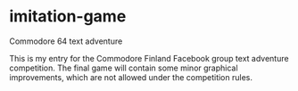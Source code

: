 # imitation-game
Commodore 64 text adventure

This is my entry for the Commodore Finland Facebook group text adventure competition. The final game will contain some minor graphical improvements, which are not allowed under the competition rules.
